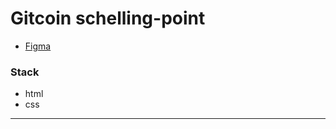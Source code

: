 # Gitcoin schelling-point

- [Figma](https://www.figma.com/file/hQ5TC9FdE0xfk6uSoP2HTn/Schelling-Point-(OITO)?node-id=0%3A1)

### Stack 

- html
- css


----
  
